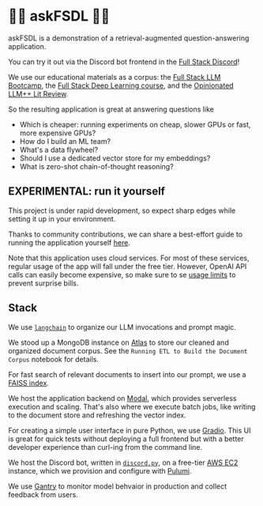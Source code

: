 # 🥞🦜 askFSDL 🦜🥞

askFSDL is a demonstration of a retrieval-augmented question-answering application.

You can try it out via the Discord bot frontend in the
[Full Stack Discord](https://fsdl.me/join-discord-askfsdl)!

We use our educational materials as a corpus:
the [Full Stack LLM Bootcamp](https://fullstackdeeplearning.com/llm-bootcamp),
the [Full Stack Deep Learning course](https://fullstackdeeplearning.com/course), and
the [Opinionated LLM++ Lit Review](https://tfs.ai/llm-lit-review).

So the resulting application is great at answering questions like

- Which is cheaper: running experiments on cheap, slower GPUs or fast, more expensive GPUs?
- How do I build an ML team?
- What's a data flywheel?
- Should I use a dedicated vector store for my embeddings?
- What is zero-shot chain-of-thought reasoning?

## EXPERIMENTAL: run it yourself

This project is under rapid development, so expect sharp edges
while setting it up in your environment.

Thanks to community contributions,
we can share a best-effort guide to running the application yourself
[here](./setup/).

Note that this application uses cloud services.
For most of these services, regular usage of the app will fall under the free tier.
However, OpenAI API calls can easily become expensive,
so make sure to se
[usage limits](https://platform.openai.com/account/billing/limits)
to prevent surprise bills.


## Stack

We use [`langchain`](https://github.com/hwchase17/langchain)
to organize our LLM invocations and prompt magic.

We stood up a MongoDB instance on
[Atlas](https://www.mongodb.com/atlas/database)
to store our cleaned and organized document corpus.
See the `Running ETL to Build the Document Corpus` notebook for details.

For fast search of relevant documents to insert into our prompt,
we use a [FAISS index](https://github.com/facebookresearch/faiss).

We host the application backend on
[Modal](https://modal.com/),
which provides serverless execution and scaling.
That's also where we execute batch jobs,
like writing to the document store and refreshing the vector index.

For creating a simple user interface in pure Python,
we use [Gradio](https://gradio.app/).
This UI is great for quick tests without deploying a full frontend
but with a better developer experience than curl-ing from the command line.

We host the Discord bot,
written in [`discord.py`](https://discordpy.readthedocs.io/en/stable/),
on a free-tier
[AWS EC2](https://aws.amazon.com/ec2/)
instance,
which we provision and configure with
[Pulumi](https://www.pulumi.com/).

We use
[Gantry](https://gantry.io)
to monitor model behvaior in production and collect feedback from users.
